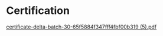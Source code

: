 # Certification
[certificate-delta-batch-30-65f5884f347fff4fbf00b319 (5).pdf](https://github.com/user-attachments/files/17708094/certificate-delta-batch-30-65f5884f347fff4fbf00b319.5.pdf)
